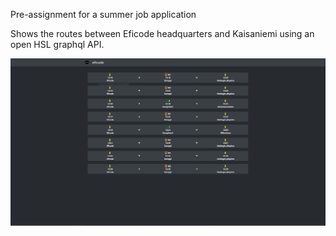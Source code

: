 Pre-assignment for a summer job application

Shows the routes between Eficode headquarters and Kaisaniemi using an open HSL graphql API.

![app image](image/page.png)
